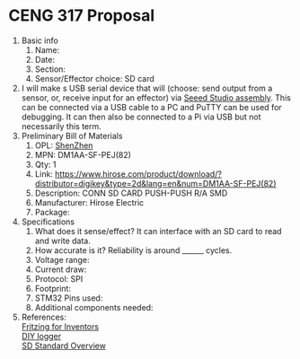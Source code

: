 # CENG 317 Proposal
1. Basic info
     1. Name: 
     2. Date: 
     3. Section:
     4. Sensor/Effector choice: SD card
2. I will make s USB serial device that will (choose: send output from a sensor, or, receive input for an effector) via [Seeed Studio assembly](https://www.seeedstudio.com/fusion_pcb.html). This can be connected via a USB cable to a PC and PuTTY can be used for debugging. It can then also be connected to a Pi via USB but not necessarily this term. 
3. Preliminary Bill of Materials
    1. OPL: [ShenZhen](https://www.seeedstudio.com/opl.html)
    2. MPN: DM1AA-SF-PEJ(82)
	3. Qty: 1
	4. Link: https://www.hirose.com/product/download/?distributor=digikey&type=2d&lang=en&num=DM1AA-SF-PEJ(82)
    5. Description:	CONN SD CARD PUSH-PUSH R/A SMD
	6. Manufacturer: Hirose Electric
	7. Package: 
4. Specifications
    1. What does it sense/effect? It can interface with an SD card to read and write data. 
	2. How accurate is it? Reliability is around ______ cycles.
    3. Voltage range:
	4. Current draw:
	5. Protocol: SPI 
	6. Footprint:
	7. STM32 Pins used: 
	8. Additional components needed:
5. References:    
[Fritzing for Inventors](https://learning-oreilly-com.ezproxy.humber.ca/library/view/fritzing-for-inventors/9780071844642/ch01.html#ch01)    
[DIY logger](https://www.shortn0tes.com/2017/11/diy-temperature-logger-with-stm32f103.html)    
[SD Standard Overview](https://www.sdcard.org/developers/overview/)